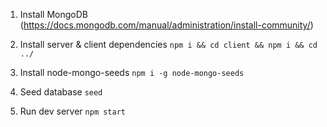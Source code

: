 1) Install MongoDB (https://docs.mongodb.com/manual/administration/install-community/)

2) Install server & client dependencies ```npm i && cd client && npm i && cd ../```

3) Install node-mongo-seeds ```npm i -g node-mongo-seeds```

4) Seed database ```seed```

5) Run dev server ```npm start```
